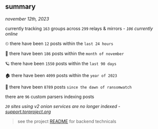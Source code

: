 
## summary
_november 12th, 2023_

currently tracking `163` groups across `299` relays & mirrors - _`106` currently online_

⏲ there have been `12` posts within the `last 24 hours`

🦈 there have been `186` posts within the `month of november`

🪐 there have been `1550` posts within the `last 90 days`

🏚 there have been `4099` posts within the `year of 2023`

🦕 there have been `8789` posts `since the dawn of ransomwatch`

there are `96` custom parsers indexing posts

_`20` sites using v2 onion services are no longer indexed - [support.torproject.org](https://support.torproject.org/onionservices/v2-deprecation/)_

> see the project [README](https://github.com/joshhighet/ransomwatch#ransomwatch--) for backend technicals
